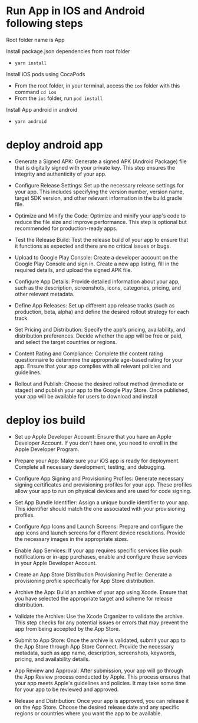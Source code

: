 # Run App in IOS and Android following steps

Root folder name is App

Install package.json dependencies from root folder

- `yarn install`

Install iOS pods using CocaPods

- From the root folder, in your terminal, access the `ios` folder with this command `cd ios`
- From the `ios` folder, run `pod install`

Install App android in android

- `yarn android`

# deploy android app

- Generate a Signed APK: Generate a signed APK (Android Package) file that is digitally signed with your private key. This step ensures the integrity and authenticity of your app.

- Configure Release Settings: Set up the necessary release settings for your app. This includes specifying the version number, version name, target SDK version, and other relevant information in the build.gradle file.

- Optimize and Minify the Code: Optimize and minify your app's code to reduce the file size and improve performance. This step is optional but recommended for production-ready apps.

- Test the Release Build: Test the release build of your app to ensure that it functions as expected and there are no critical issues or bugs.

- Upload to Google Play Console: Create a developer account on the Google Play Console and sign in. Create a new app listing, fill in the required details, and upload the signed APK file.

- Configure App Details: Provide detailed information about your app, such as the description, screenshots, icons, categories, pricing, and other relevant metadata.

- Define App Releases: Set up different app release tracks (such as production, beta, alpha) and define the desired rollout strategy for each track.

- Set Pricing and Distribution: Specify the app's pricing, availability, and distribution preferences. Decide whether the app will be free or paid, and select the target countries or regions.

- Content Rating and Compliance: Complete the content rating questionnaire to determine the appropriate age-based rating for your app. Ensure that your app complies with all relevant policies and guidelines.

- Rollout and Publish: Choose the desired rollout method (immediate or staged) and publish your app to the Google Play Store. Once published, your app will be available for users to download and install

# deploy ios build

- Set up Apple Developer Account: Ensure that you have an Apple Developer Account. If you don't have one, you need to enroll in the Apple Developer Program.

- Prepare your App: Make sure your iOS app is ready for deployment. Complete all necessary development, testing, and debugging.

- Configure App Signing and Provisioning Profiles: Generate necessary signing certificates and provisioning profiles for your app. These profiles allow your app to run on physical devices and are used for code signing.

- Set App Bundle Identifier: Assign a unique bundle identifier to your app. This identifier should match the one associated with your provisioning profiles.

- Configure App Icons and Launch Screens: Prepare and configure the app icons and launch screens for different device resolutions. Provide the necessary images in the appropriate sizes.

- Enable App Services: If your app requires specific services like push notifications or in-app purchases, enable and configure these services in your Apple Developer Account.

- Create an App Store Distribution Provisioning Profile: Generate a provisioning profile specifically for App Store distribution.

- Archive the App: Build an archive of your app using Xcode. Ensure that you have selected the appropriate target and scheme for release distribution.

- Validate the Archive: Use the Xcode Organizer to validate the archive. This step checks for any potential issues or errors that may prevent the app from being accepted by the App Store.

- Submit to App Store: Once the archive is validated, submit your app to the App Store through App Store Connect. Provide the necessary metadata, such as app name, description, screenshots, keywords, pricing, and availability details.

- App Review and Approval: After submission, your app will go through the App Review process conducted by Apple. This process ensures that your app meets Apple's guidelines and policies. It may take some time for your app to be reviewed and approved.

- Release and Distribution: Once your app is approved, you can release it on the App Store. Choose the desired release date and any specific regions or countries where you want the app to be available.
